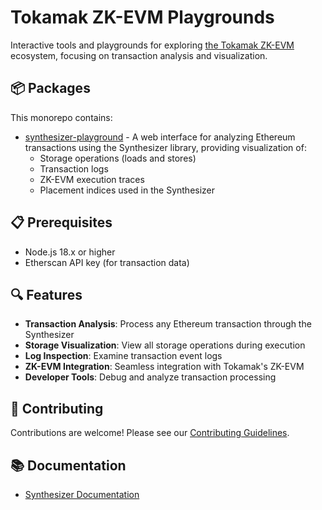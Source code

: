 # Tokamak ZK-EVM Playgrounds

Interactive tools and playgrounds for exploring [the Tokamak ZK-EVM](https://github.com/tokamak-network/Tokamak-zk-EVM/tree/main) ecosystem, focusing on transaction analysis and visualization.

## 📦 Packages

This monorepo contains:

- [synthesizer-playground](./packages/synthesizer-playground) - A web interface for analyzing Ethereum transactions using the Synthesizer library, providing visualization of:
  - Storage operations (loads and stores)
  - Transaction logs
  - ZK-EVM execution traces
  - Placement indices used in the Synthesizer

## 📋 Prerequisites

- Node.js 18.x or higher
- Etherscan API key (for transaction data)

## 🔍 Features

- **Transaction Analysis**: Process any Ethereum transaction through the Synthesizer
- **Storage Visualization**: View all storage operations during execution
- **Log Inspection**: Examine transaction event logs
- **ZK-EVM Integration**: Seamless integration with Tokamak's ZK-EVM
- **Developer Tools**: Debug and analyze transaction processing

## 🤝 Contributing

Contributions are welcome! Please see our [Contributing Guidelines](./CONTRIBUTING.md).

## 📚 Documentation

- [Synthesizer Documentation](https://tokamak.notion.site/Synthesizer-documentation-164d96a400a3808db0f0f636e20fca24?pvs=4)
